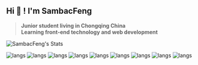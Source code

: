 ## Hi 👋 ! I'm SambacFeng
> **Junior student living in Chongqing China**  
> **Learning front-end technology and web development**

![SambacFeng's Stats](https://github-readme-stats.vercel.app/api?username=SambacFeng&show_icons=true&bg_color=30,6cc,cfc,cf9&title_color=000)

![langs](https://img.shields.io/badge/HTML5-E34F26?style=for-the-badge) 
![langs](https://img.shields.io/badge/CSS3-1572B6?style=for-the-badge)
![langs](https://img.shields.io/badge/JavaScript-F7DF1E?style=for-the-badge)
![langs](https://img.shields.io/badge/VUE-42B983?style=for-the-badge)
![langs](https://img.shields.io/badge/Node.js-43853D?style=for-the-badge)
![langs](https://img.shields.io/badge/webpack-5299C8?style=for-the-badge)
![langs](https://img.shields.io/badge/Wechat--Applet-07C160?style=for-the-badge)
![langs](https://img.shields.io/badge/Echarts-F72C5B?style=for-the-badge)
![langs](https://img.shields.io/badge/TypeScript-0074C1?style=for-the-badge)

<!--
**SambacFeng/SambacFeng** is a ✨ _special_ ✨ repository because its `README.md` (this file) appears on your GitHub profile.

Here are some ideas to get you started:

- 🔭 I’m currently working on ...
- 🌱 I’m currently learning ...
- 👯 I’m looking to collaborate on ...
- 🤔 I’m looking for help with ...
- 💬 Ask me about ...
- 📫 How to reach me: ...
- 😄 Pronouns: ...
- ⚡ Fun fact: ...
-->
